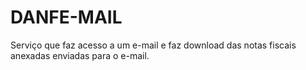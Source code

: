# DANFE-MAIL

Serviço que faz acesso a um e-mail e faz download das notas fiscais anexadas enviadas para o e-mail.